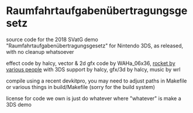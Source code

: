 # Raumfahrtaufgabenübertragungsgesetz

source code for the 2018 SVatG demo "Raumfahrtaufgabenübertragungsgesetz" for Nintendo 3DS, as released, with no cleanup whatsoever

effect code by halcy, vector & 2d gfx code by WAHa_06x36, [rocket by various people](https://github.com/rocket/rocket) with 
3DS support by halcy, gfx/3d by halcy, music by wrl

compile using a recent devkitpro, you may need to adjust paths in Makefile or various things in build/Makefile (sorry for the build system)

license for code we own is just do whatever where "whatever" is make a 3DS demo
